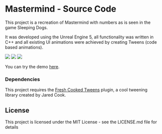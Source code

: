 # Mastermind - Source Code

This project is a recreation of Mastermind with numbers as is seen in the game Sleeping Dogs.

It was developed using the Unreal Engine 5, all functionality was written in C++ and all existing UI animations were achieved by creating Tweens (code based animations).

![](repo_gifs/show.gif)
![](repo_gifs/loading.gif)
![](repo_gifs/sequence.gif)




You can try the demo [here](https://mega.nz/file/vopQAaIJ#n_XcjY25uvOf0RecZ9bKf1Kj2lPBZzZznnTr7kFR23k).

### Dependencies

This project requires the [Fresh Cooked Tweens](https://github.com/jdcook/fresh_cooked_tweens) plugin, a cool tweening library created by Jared Cook.

## License

This project is licensed under the MIT License - see the LICENSE.md file for details
